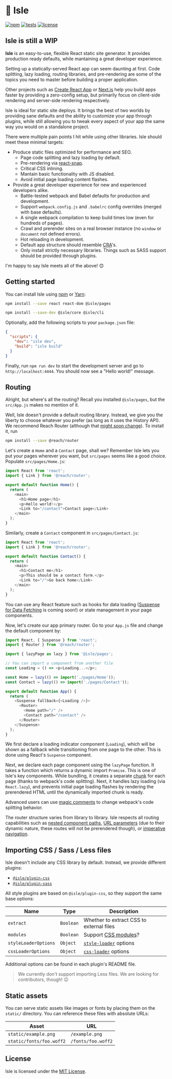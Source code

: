 # :palm_tree: Isle

[![npm][npm]][npm-url]
[![tests][tests]][tests-url]
[![license][license]][license-url]

## Isle is still a WIP

**Isle** is an easy-to-use, flexible React static site generator. It provides production ready defaults, while mantaining a great developer experience.

Setting up a statically-served React app can seem daunting at first. Code splitting, lazy loading, routing libraries, and pre-rendering are some of the topics you need to master before building a proper application.

Other projects such as [Create React App](https://facebook.github.io/create-react-app/) or [Next.js](https://nextjs.org/) help you build apps faster by providing a zero-config setup, but primarily focus on client-side rendering and server-side rendering respectively.

Isle is ideal for static site deploys. It brings the best of two worlds by providing sane defaults and the ability to customize your app through plugins, while still allowing you to tweak every aspect of your app the same way you would on a standalone project.

There were multiple pain points I hit while using other libraries. Isle should meet these minimal targets:

- Produce static files optimized for performance and SEO.
  - Page code splitting and lazy loading by default.
  - Pre-rendering via [react-snap](https://github.com/stereobooster/react-snap).
  - Critical CSS inlining.
  - Mantain basic functionality with JS disabled.
  - Avoid initial page loading content flashes.
- Provide a great developer experience for new and experienced developers alike.
  - Battle-tested webpack and Babel defaults for production and development.
  - Support `webpack.config.js` and `.babelrc` config overrides (merged with base defaults).
  - A single webpack compilation to keep build times low (even for hundreds of pages).
  - Crawl and prerender sites on a real browser instance (no `window` or `document` not defined errors).
  - Hot reloading in development.
  - Default app structure should resemble [CRA](https://facebook.github.io/create-react-app/)'s.
  - Only install strictly necessary libraries. Things such as SASS support should be provided through plugins.

I'm happy to say Isle meets all of the above! 😊

## Getting started

You can install Isle using [npm](https://www.npmjs.com/) or [Yarn](https://yarnpkg.com/lang/en/):

```bash
npm install --save react react-dom @isle/pages

npm install --save-dev @isle/core @isle/cli
```

Optionally, add the following scripts to your `package.json` file:

```json
{
  "scripts": {
    "dev": "isle dev",
    "build": "isle build"
  }
}
```

Finally, run `npm run dev` to start the development server and go to `http://localhost:4444`. You should now see a "Hello world!" message.

## Routing

Alright, but where's all the routing? Recall you installed `@isle/pages`, but the `src/App.js` makes no mention of it.

Well, Isle doesn't provide a default routing library. Instead, we give you the liberty to choose whatever you prefer (as long as it uses the History API). We recommend Reach Router (although that [might soon change](https://reacttraining.com/blog/reach-react-router-future/)). To install it, run

```bash
npm install --save @reach/router
```

Let's create a `Home` and a `Contact` page, shall we? Remember Isle lets you put your pages wherever you want, but `src/pages` seems like a good choice. Populate `src/pages/Home.js`:

```js
import React from 'react';
import { Link } from '@reach/router';

export default function Home() {
  return (
    <main>
      <h1>Home page</h1>
      <p>Hello world!</p>
      <Link to="/contact">Contact page</Link>
    </main>
  );
}
```

Similarly, create a `Contact` component in `src/pages/Contact.js`:

```js
import React from 'react';
import { Link } from '@reach/router';

export default function Contact() {
  return (
    <main>
      <h1>Contact me</h1>
      <p>This should be a contact form.</p>
      <Link to="/">Go back home</Link>
    </main>
  );
}
```

You can use any React feature such as hooks for data loading ([Suspense for Data Fetching](https://reactjs.org/blog/2018/11/27/react-16-roadmap.html) is coming soon!) or state management in your page components.

Now, let's create our app primary router. Go to your `App.js` file and change the default component by:

```js
import React, { Suspense } from 'react';
import { Router } from '@reach/router';

import { lazyPage as lazy } from '@isle/pages';

// You can import a component from another file
const Loading = () => <p>Loading...</p>;

const Home = lazy(() => import('./pages/Home'));
const Contact = lazy(() => import('./pages/Contact'));

export default function App() {
  return (
    <Suspense fallback={<Loading />}>
      <Router>
        <Home path="/" />
        <Contact path="/contact" />
      </Router>
    </Suspense>
  );
}
```

We first declare a loading indicator component (`Loading`), which will be shown as a fallback while transitioning from one page to the other. This is done using React's `Suspense` component.

Next, we declare each page component using the `lazyPage` function. It takes a function which returns a dynamic import `Promise`. This is one of Isle's key components. While bundling, it creates a separate [chunk](https://webpack.js.org/guides/code-splitting/) for each page (thanks to webpack's code splitting). Next, it handles lazy loading (via `React.lazy`), and prevents initial page loading flashes by rendering the prerendered HTML until the dynamically imported chunk is ready.

Advanced users can use [magic comments](https://webpack.js.org/api/module-methods/#magic-comments) to change webpack's code splitting behavior.

The router structure varies from library to library. Isle respects all routing capabilities such as [nested component paths](https://reach.tech/router/tutorial/06-nesting), [URL parameters](https://reach.tech/router/tutorial/05-url-parameters) (due to their dynamic nature, these routes will not be prerendered though), or [imperative navigation](https://reach.tech/router/tutorial/09-navigate).

## Importing CSS / Sass / Less files

Isle doesn't include any CSS library by default. Instead, we provide different plugins:

- [`@isle/plugin-css`](packages/plugin-css)
- [`@isle/plugin-sass`](packages/plugin-sass)

All style plugins are based on `@isle/plugin-css`, so they support the same base options:

| Name                 | Type      | Description                                                               |
|----------------------|-----------|---------------------------------------------------------------------------|
| `extract`            | `Boolean` | Whether to extract CSS to external files                                  |
| `modules`            | `Boolean` | Support [CSS modules](https://github.com/css-modules/css-modules)?        |
| `styleLoaderOptions` | `Object`  | [`style-loader`](https://github.com/webpack-contrib/style-loader) options |
| `cssLoaderOptions`   | `Object`  | [`css-loader`](https://github.com/webpack-contrib/css-loader) options     |

Additional options can be found in each plugin's README file.

> We currently don't support importing Less files. We are looking for contributors, though! 😉

## Static assets

You can serve static assets like images or fonts by placing them on the `static/` directory. You can reference these files with absolute URLs:

| Asset | URL |
|---|---|
| `static/example.png` | `/example.png` |
| `static/fonts/foo.woff2` | `/fonts/foo.woff2` |

## License

Isle is licensed under the [MIT License](LICENSE).

[npm]: https://img.shields.io/npm/v/@isle/core.svg
[npm-url]: https://www.npmjs.com/search?q=keywords:isle
[tests]: https://img.shields.io/travis/hugmanrique/Isle/master.svg
[tests-url]: https://travis-ci.org/hugmanrique/Isle
[license]: https://img.shields.io/github/license/hugmanrique/Isle.svg
[license-url]: LICENSE